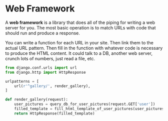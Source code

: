 # Web Framework
A **web framework** is a library that does all of the piping for writing a web server for you. The most basic operation is to match URLs with code that should run and produce a response.

You can write a function for each URL in your site.
Then link them to the actual URL pattern.
Then fill in the function with whatever code is necessary to produce the HTML content.
It could talk to a DB, another web server, crunch lots of numbers, just read a file, etc.

```py
from django.conf.urls import url
from django.http import HttpResponse

urlpatterns = [
    url(r'^gallery/', render_gallery),
]

def render_gallery(request):
    user_pictures = query_db_for_user_pictures(request.GET['user'])
    filled_template = fill_html_template_of_user_pictures(user_pictures)
    return HttpResponse(filled_template)
```
